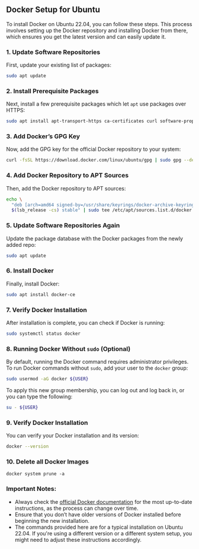 ## Docker Setup for Ubuntu

To install Docker on Ubuntu 22.04, you can follow these steps. This process involves setting up the Docker repository and installing Docker from there, which ensures you get the latest version and can easily update it.

### 1. Update Software Repositories

First, update your existing list of packages:

```bash
sudo apt update
```

### 2. Install Prerequisite Packages

Next, install a few prerequisite packages which let `apt` use packages over HTTPS:

```bash
sudo apt install apt-transport-https ca-certificates curl software-properties-common
```

### 3. Add Docker’s GPG Key

Now, add the GPG key for the official Docker repository to your system:

```bash
curl -fsSL https://download.docker.com/linux/ubuntu/gpg | sudo gpg --dearmor -o /usr/share/keyrings/docker-archive-keyring.gpg
```

### 4. Add Docker Repository to APT Sources

Then, add the Docker repository to APT sources:

```bash
echo \
  "deb [arch=amd64 signed-by=/usr/share/keyrings/docker-archive-keyring.gpg] https://download.docker.com/linux/ubuntu \
  $(lsb_release -cs) stable" | sudo tee /etc/apt/sources.list.d/docker.list > /dev/null
```

### 5. Update Software Repositories Again

Update the package database with the Docker packages from the newly added repo:

```bash
sudo apt update
```

### 6. Install Docker

Finally, install Docker:

```bash
sudo apt install docker-ce
```

### 7. Verify Docker Installation

After installation is complete, you can check if Docker is running:

```bash
sudo systemctl status docker
```

### 8. Running Docker Without `sudo` (Optional)

By default, running the Docker command requires administrator privileges. To run Docker commands without `sudo`, add your user to the `docker` group:

```bash
sudo usermod -aG docker ${USER}
```

To apply this new group membership, you can log out and log back in, or you can type the following:

```bash
su - ${USER}
```

### 9. Verify Docker Installation

You can verify your Docker installation and its version:

```bash
docker --version
```

### 10. Delete all Docker Images

```
docker system prune -a
```

### Important Notes:

- Always check the [official Docker documentation](https://docs.docker.com/engine/install/ubuntu/) for the most up-to-date instructions, as the process can change over time.
- Ensure that you don’t have older versions of Docker installed before beginning the new installation.
- The commands provided here are for a typical installation on Ubuntu 22.04. If you're using a different version or a different system setup, you might need to adjust these instructions accordingly.